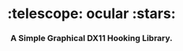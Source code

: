 <h1 align="center">:telescope: ocular :stars:</h1>
<h3 align="center">A Simple Graphical DX11 Hooking Library.</h2>
